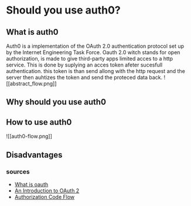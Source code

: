 # Should you use auth0?
## What is auth0
Auth0 is a implementation of the OAuth 2.0 authentication protocol set up by the Internet Engineering Task Force. Oauth 2.0 witch stands for open authorization, is made to give third-party apps limited acces to a http service. This is done by suplying an acces token afeter sucesfull authentication. this token is than send allong with the http request and the server then auhtizes the token and send the proteced data back.
![[abstract_flow.png]]
## Why should you use auth0


## How to use auth0
![[auth0-flow.png]]
## Disadvantages

### sources
- [What is oauth](https://auth0.com/intro-to-iam/what-is-oauth-2/)
- [An Introduction to OAuth 2](https://www.digitalocean.com/community/tutorials/an-introduction-to-oauth-2)
- [Authorization Code Flow](https://auth0.com/docs/get-started/authentication-and-authorization-flow/authorization-code-flow)
